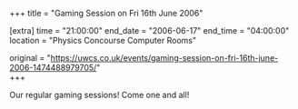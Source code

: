 +++
title = "Gaming Session on Fri 16th June 2006"

[extra]
time = "21:00:00"
end_date = "2006-06-17"
end_time = "04:00:00"
location = "Physics Concourse Computer Rooms"

original = "https://uwcs.co.uk/events/gaming-session-on-fri-16th-june-2006-1474488979705/"    
+++

Our regular gaming sessions\! Come one and all\!

